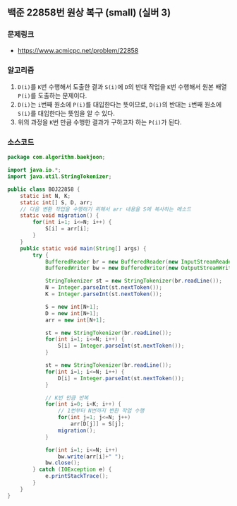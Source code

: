 ## 백준 22858번 원상 복구 (small) (실버 3)
### 문제링크
- https://www.acmicpc.net/problem/22858

### 알고리즘
1. `D(i)`를 `K`번 수행해서 도출한 결과 `S(i)`에 `D`의 반대 작업을 `K`번 수행해서 원본 배열 `P(i)`를 도출하는 문제이다.
2. `D(i)`는 `i`번째 원소에 `P(i)`를 대입한다는 뜻이므로, `D(i)`의 반대는 `i`번째 원소에 `S(i)`를 대입한다는 뜻임을 알 수 있다.
3. 위의 과정을 `K`번 만큼 수행한 결과가 구하고자 하는 `P(i)`가 된다.

### 소스코드
```java
package com.algorithm.baekjoon;

import java.io.*;
import java.util.StringTokenizer;

public class BOJ22858 {
    static int N, K;
    static int[] S, D, arr;
    // 다음 변환 작업을 수행하기 위해서 arr 내용을 S에 복사하는 메소드
    static void migration() {
        for(int i=1; i<=N; i++) {
            S[i] = arr[i];
        }
    }
    public static void main(String[] args) {
        try {
            BufferedReader br = new BufferedReader(new InputStreamReader(System.in));
            BufferedWriter bw = new BufferedWriter(new OutputStreamWriter(System.out));

            StringTokenizer st = new StringTokenizer(br.readLine());
            N = Integer.parseInt(st.nextToken());
            K = Integer.parseInt(st.nextToken());

            S = new int[N+1];
            D = new int[N+1];
            arr = new int[N+1];

            st = new StringTokenizer(br.readLine());
            for(int i=1; i<=N; i++) {
                S[i] = Integer.parseInt(st.nextToken());
            }

            st = new StringTokenizer(br.readLine());
            for(int i=1; i<=N; i++) {
                D[i] = Integer.parseInt(st.nextToken());
            }

            // K번 만큼 반복
            for(int i=0; i<K; i++) {
                // 1번부터 N번까지 변환 작업 수행
                for(int j=1; j<=N; j++)
                    arr[D[j]] = S[j];
                migration();
            }

            for(int i=1; i<=N; i++)
                bw.write(arr[i]+" ");
            bw.close();
        } catch (IOException e) {
            e.printStackTrace();
        }
    }
}
```